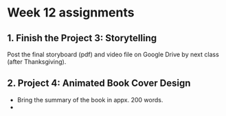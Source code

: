 # Week 12 assignments

## 1. Finish the Project 3: Storytelling
Post the final storyboard (pdf) and video file on Google Drive by next class (after Thanksgiving).

## 2. Project 4: Animated Book Cover Design
- Bring the summary of the book in appx. 200 words.
- 
